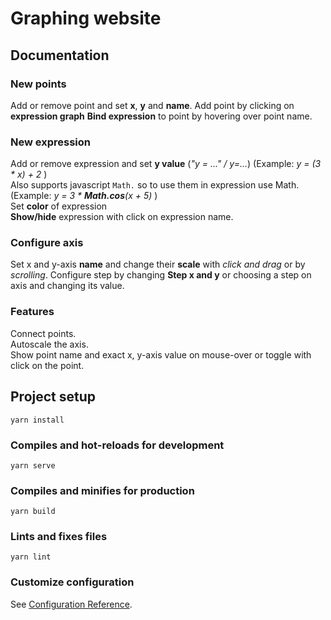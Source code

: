 # Graphing website

## Documentation 
### New points
Add or remove point and set __x__, __y__ and __name__.
Add point by clicking on __expression graph__
__Bind expression__ to point by hovering over point name.

### New expression
Add or remove expression and set __y value__ (_"y = ..." / y=..._) (Example: _y = (3 * x) + 2_ )  
Also supports javascript ```Math.``` so to use them in expression use Math. (Example: _y = 3 * **Math.cos**(x + 5)_ )  
Set __color__ of expression  
__Show/hide__ expression with click on expression name.

### Configure axis
Set x and y-axis __name__ and change their __scale__ with _click and drag_ or by _scrolling_.
Configure step by changing __Step x and y__ or choosing a step on axis and changing its value.

### Features
Connect points.  
Autoscale the axis.  
Show point name and exact x, y-axis value on mouse-over or toggle with click on the point. 

## Project setup
```
yarn install
```

### Compiles and hot-reloads for development
```
yarn serve
```

### Compiles and minifies for production
```
yarn build
```

### Lints and fixes files
```
yarn lint
```

### Customize configuration
See [Configuration Reference](https://cli.vuejs.org/config/).
